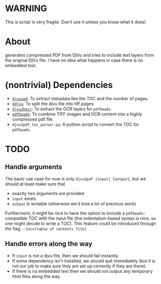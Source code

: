 
# WARNING

This is script is very fragile. Don't use it unless you know what it
does!


# About

generates compressed PDF from DjVu and tries to include text layers
from the original DjVu file. I have no idea what happens in case there
is no embedded text.


# (nontrivial) Dependencies

- [`djvused`](http://djvu.sourceforge.net/): To extract metadata like the TOC and the number of pages.
- [`ddjvu`](http://djvu.sourceforge.net/): To split the djvu file into tiff pages.
- [`djvu2hocr`](http://jwilk.net/software/ocrodjvu): To extract the OCR layers for `pdfbeads`.
- [`pdfbeads`](http://rubygems.org/gems/pdfbeads): To combine TIFF images and OCR content into a highly
  compressed pdf file.
- `djvu2pdf_toc_parser.py`: A python script to convert the TOC for `pdfbeads`.

# TODO

## Handle arguments

The basic use case for now is only `djvu2pdf [input] [output]`, but we
should at least make sure that

- exactly two arguments are provided
- `input` exists
- `output` is writable (otherwise we'd lose a lot of precious
  work)
  
Furthermore, it might be nice to have the option to include a
`pdfbeads`-compatible TOC with the input file (the indentation-based
syntax is nice, so one might decide to write a TOC). This feature could 
be introduced through the flag `--toc=[table of contents file]`


## Handle errors along the way

- If `input` is not a djvu file, then we should fail instantly.
- If some dependency isn't installed, we should quit immediately (but
  it is not our job to make sure they are set up correctly if they are
  there).
- If there is no embedded text then we should not output any temporary
  html files along the way.
